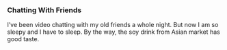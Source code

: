 ### Chatting With Friends
I’ve been video chatting with my old friends a whole night. But now I am so sleepy and I have to sleep. By the way, the soy drink from Asian market has good taste.
